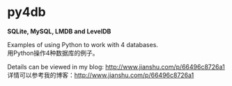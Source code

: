 # py4db

**SQLite, MySQL, LMDB and LevelDB**

Examples of using Python to work with 4 databases.  
用Python操作4种数据库的例子。

Details can be viewed in my blog: http://www.jianshu.com/p/66496c8726a1  
详情可以参考我的博客：http://www.jianshu.com/p/66496c8726a1
